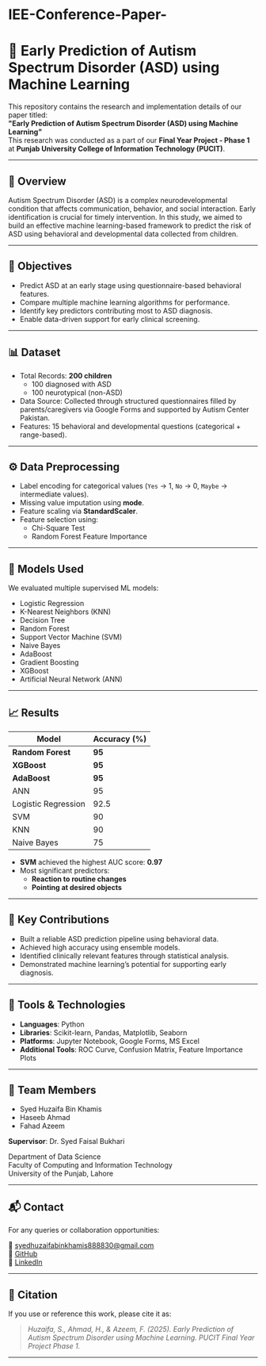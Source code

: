 # IEE-Conference-Paper-
# 🧠 Early Prediction of Autism Spectrum Disorder (ASD) using Machine Learning

This repository contains the research and implementation details of our paper titled:  
**"Early Prediction of Autism Spectrum Disorder (ASD) using Machine Learning"**  
This research was conducted as a part of our **Final Year Project - Phase 1** at **Punjab University College of Information Technology (PUCIT)**.

---

## 📄 Overview

Autism Spectrum Disorder (ASD) is a complex neurodevelopmental condition that affects communication, behavior, and social interaction. Early identification is crucial for timely intervention. In this study, we aimed to build an effective machine learning-based framework to predict the risk of ASD using behavioral and developmental data collected from children.

---

## 🎯 Objectives

- Predict ASD at an early stage using questionnaire-based behavioral features.
- Compare multiple machine learning algorithms for performance.
- Identify key predictors contributing most to ASD diagnosis.
- Enable data-driven support for early clinical screening.

---

## 📊 Dataset

- Total Records: **200 children**
  - 100 diagnosed with ASD
  - 100 neurotypical (non-ASD)
- Data Source: Collected through structured questionnaires filled by parents/caregivers via Google Forms and supported by Autism Center Pakistan.
- Features: 15 behavioral and developmental questions (categorical + range-based).

---

## ⚙️ Data Preprocessing

- Label encoding for categorical values (`Yes` → 1, `No` → 0, `Maybe` → intermediate values).
- Missing value imputation using **mode**.
- Feature scaling via **StandardScaler**.
- Feature selection using:
  - Chi-Square Test
  - Random Forest Feature Importance

---

## 🧪 Models Used

We evaluated multiple supervised ML models:

- Logistic Regression
- K-Nearest Neighbors (KNN)
- Decision Tree
- Random Forest
- Support Vector Machine (SVM)
- Naive Bayes
- AdaBoost
- Gradient Boosting
- XGBoost
- Artificial Neural Network (ANN)

---

## 📈 Results

| Model               | Accuracy (%) |
|---------------------|--------------|
| **Random Forest**   | **95**       |
| **XGBoost**         | **95**       |
| **AdaBoost**        | **95**       |
| ANN                 | 95           |
| Logistic Regression | 92.5         |
| SVM                 | 90           |
| KNN                 | 90           |
| Naive Bayes         | 75           |

- **SVM** achieved the highest AUC score: **0.97**
- Most significant predictors:
  - **Reaction to routine changes**
  - **Pointing at desired objects**

---

## 📌 Key Contributions

- Built a reliable ASD prediction pipeline using behavioral data.
- Achieved high accuracy using ensemble models.
- Identified clinically relevant features through statistical analysis.
- Demonstrated machine learning’s potential for supporting early diagnosis.

---

## 🧠 Tools & Technologies

- **Languages**: Python
- **Libraries**: Scikit-learn, Pandas, Matplotlib, Seaborn
- **Platforms**: Jupyter Notebook, Google Forms, MS Excel
- **Additional Tools**: ROC Curve, Confusion Matrix, Feature Importance Plots

---

## 👥 Team Members

- Syed Huzaifa Bin Khamis  
- Haseeb Ahmad  
- Fahad Azeem  

**Supervisor**: Dr. Syed Faisal Bukhari

Department of Data Science  
Faculty of Computing and Information Technology  
University of the Punjab, Lahore

---

## 📬 Contact

For any queries or collaboration opportunities:

📧 syedhuzaifabinkhamis888830@gmail.com  
🔗 [GitHub](https://github.com/Syed-Huzaifa-coder)  
🔗 [LinkedIn](https://www.linkedin.com/in/syed-huzaifa-bin-khamis-522626323/)

---

## 📢 Citation

If you use or reference this work, please cite it as:

> *Huzaifa, S., Ahmad, H., & Azeem, F. (2025). Early Prediction of Autism Spectrum Disorder using Machine Learning. PUCIT Final Year Project Phase 1.*

---


